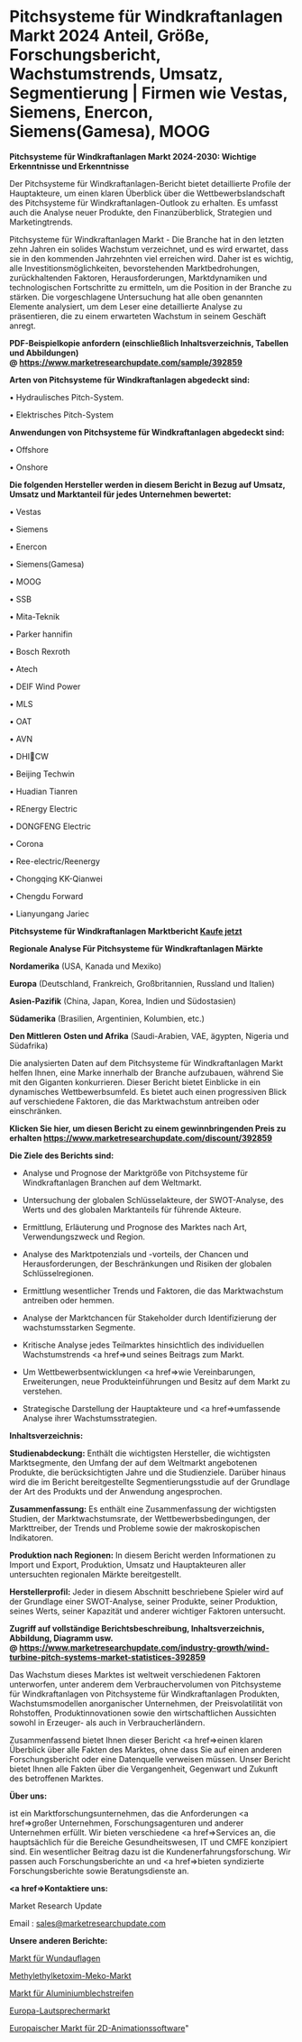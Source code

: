 # Pitchsysteme für Windkraftanlagen Markt 2024 Anteil, Größe, Forschungsbericht, Wachstumstrends, Umsatz, Segmentierung | Firmen wie Vestas, Siemens, Enercon, Siemens(Gamesa), MOOG

<strong>Pitchsysteme für Windkraftanlagen Markt 2024-2030: Wichtige Erkenntnisse und Erkenntnisse</strong>

Der Pitchsysteme für Windkraftanlagen-Bericht bietet detaillierte Profile der Hauptakteure, um einen klaren Überblick über die Wettbewerbslandschaft des Pitchsysteme für Windkraftanlagen-Outlook zu erhalten. Es umfasst auch die Analyse neuer Produkte, den Finanzüberblick, Strategien und Marketingtrends.

Pitchsysteme für Windkraftanlagen Markt - Die Branche hat in den letzten zehn Jahren ein solides Wachstum verzeichnet, und es wird erwartet, dass sie in den kommenden Jahrzehnten viel erreichen wird. Daher ist es wichtig, alle Investitionsmöglichkeiten, bevorstehenden Marktbedrohungen, zurückhaltenden Faktoren, Herausforderungen, Marktdynamiken und technologischen Fortschritte zu ermitteln, um die Position in der Branche zu stärken. Die vorgeschlagene Untersuchung hat alle oben genannten Elemente analysiert, um dem Leser eine detaillierte Analyse zu präsentieren, die zu einem erwarteten Wachstum in seinem Geschäft anregt.

<strong><b>PDF-Beispielkopie anfordern (einschließlich Inhaltsverzeichnis, Tabellen und Abbildungen) @ </b></strong><strong><a href=https://www.marketresearchupdate.com/sample/392859><strong>https://www.marketresearchupdate.com/sample/392859</u></a></strong></strong>

<strong>Arten von Pitchsysteme für Windkraftanlagen abgedeckt sind:</strong>

• Hydraulisches Pitch-System.

• Elektrisches Pitch-System

<strong>Anwendungen von Pitchsysteme für Windkraftanlagen abgedeckt sind:</strong>

• Offshore

• Onshore

<strong>Die folgenden Hersteller werden in diesem Bericht in Bezug auf Umsatz, Umsatz und Marktanteil für jedes Unternehmen bewertet:</strong>

• Vestas

• Siemens

• Enercon

• Siemens(Gamesa)

• MOOG

• SSB

• Mita-Teknik

• Parker hannifin

• Bosch Rexroth

• Atech

• DEIF Wind Power

• MLS

• OAT

• AVN

• DHICW

• Beijing Techwin

• Huadian Tianren

• REnergy Electric

• DONGFENG Electric

• Corona

• Ree-electric/Reenergy

• Chongqing KK-Qianwei

• Chengdu Forward

• Lianyungang Jariec

<strong>Pitchsysteme für Windkraftanlagen Marktbericht <a href=https://www.marketresearchupdate.com/buynow/392859>Kaufe jetzt</a></strong>

<strong>Regionale Analyse Für Pitchsysteme für Windkraftanlagen Märkte</strong>

<strong>Nordamerika</strong> (USA, Kanada und Mexiko)

<strong>Europa</strong> (Deutschland, Frankreich, Großbritannien, Russland und Italien)

<strong>Asien-Pazifik</strong> (China, Japan, Korea, Indien und Südostasien)

<strong>Südamerika</strong> (Brasilien, Argentinien, Kolumbien, etc.)

<strong>Den Mittleren</strong> <strong>Osten und Afrika</strong> (Saudi-Arabien, VAE, ägypten, Nigeria und Südafrika)

Die analysierten Daten auf dem Pitchsysteme für Windkraftanlagen Markt helfen Ihnen, eine Marke innerhalb der Branche aufzubauen, während Sie mit den Giganten konkurrieren. Dieser Bericht bietet Einblicke in ein dynamisches Wettbewerbsumfeld. Es bietet auch einen progressiven Blick auf verschiedene Faktoren, die das Marktwachstum antreiben oder einschränken.

<strong>Klicken Sie hier, um diesen Bericht zu einem gewinnbringenden Preis zu erhalten
</strong><strong><a href=https://www.marketresearchupdate.com/discount/392859>https://www.marketresearchupdate.com/discount/392859</b></u></strong></a>

<strong>Die Ziele des Berichts sind:</strong>

- Analyse und Prognose der Marktgröße von Pitchsysteme für Windkraftanlagen Branchen auf dem Weltmarkt.

- Untersuchung der globalen Schlüsselakteure, der SWOT-Analyse, des Werts und des globalen Marktanteils für führende Akteure.

- Ermittlung, Erläuterung und Prognose des Marktes nach Art, Verwendungszweck und Region.

- Analyse des Marktpotenzials und -vorteils, der Chancen und Herausforderungen, der Beschränkungen und Risiken der globalen Schlüsselregionen.

- Ermittlung wesentlicher Trends und Faktoren, die das Marktwachstum antreiben oder hemmen.

- Analyse der Marktchancen für Stakeholder durch Identifizierung der wachstumsstarken Segmente.

- Kritische Analyse jedes Teilmarktes hinsichtlich des individuellen Wachstumstrends <a href=>und</a> seines Beitrags zum Markt.

- Um Wettbewerbsentwicklungen <a href=>wie</a> Vereinbarungen, Erweiterungen, neue Produkteinführungen und Besitz auf dem Markt zu verstehen.

- Strategische Darstellung der Hauptakteure und <a href=>umfas</a>sende Analyse ihrer Wachstumsstrategien.

<strong>Inhaltsverzeichnis:</strong>

<strong>Studienabdeckung:</strong> Enthält die wichtigsten Hersteller, die wichtigsten Marktsegmente, den Umfang der auf dem Weltmarkt angebotenen Produkte, die berücksichtigten Jahre und die Studienziele. Darüber hinaus wird die im Bericht bereitgestellte Segmentierungsstudie auf der Grundlage der Art des Produkts und der Anwendung angesprochen.

<strong>Zusammenfassung:</strong> Es enthält eine Zusammenfassung der wichtigsten Studien, der Marktwachstumsrate, der Wettbewerbsbedingungen, der Markttreiber, der Trends und Probleme sowie der makroskopischen Indikatoren.

<strong>Produktion nach Regionen:</strong> In diesem Bericht werden Informationen zu Import und Export, Produktion, Umsatz und Hauptakteuren aller untersuchten regionalen Märkte bereitgestellt.

<strong>Herstellerprofil:</strong> Jeder in diesem Abschnitt beschriebene Spieler wird auf der Grundlage einer SWOT-Analyse, seiner Produkte, seiner Produktion, seines Werts, seiner Kapazität und anderer wichtiger Faktoren untersucht.

<strong><b>Zugriff auf vollständige Berichtsbeschreibung, Inhaltsverzeichnis, Abbildung, Diagramm usw. @ </b></strong><strong><a href=https://www.marketresearchupdate.com/industry-growth/wind-turbine-pitch-systems-market-statistices-392859>https://www.marketresearchupdate.com/industry-growth/wind-turbine-pitch-systems-market-statistices-392859</a></strong>

Das Wachstum dieses Marktes ist weltweit verschiedenen Faktoren unterworfen, unter anderem dem Verbrauchervolumen von Pitchsysteme für Windkraftanlagen von Pitchsysteme für Windkraftanlagen Produkten, Wachstumsmodellen anorganischer Unternehmen, der Preisvolatilität von Rohstoffen, Produktinnovationen sowie den wirtschaftlichen Aussichten sowohl in Erzeuger- als auch in Verbraucherländern.

Zusammenfassend bietet Ihnen dieser Bericht <a href=>einen</a> klaren Überblick über alle Fakten des Marktes, ohne dass Sie auf einen anderen Forschungsbericht oder eine Datenquelle verweisen müssen. Unser Bericht bietet Ihnen alle Fakten über die Vergangenheit, Gegenwart und Zukunft des betroffenen Marktes.

<strong>Über uns:</strong>

 ist ein Marktforschungsunternehmen, das die Anforderungen <a href=>großer</a> Unternehmen, Forschungsagenturen und anderer Unternehmen erfüllt. Wir bieten verschiedene <a href=>Services</a> an, die hauptsächlich für die Bereiche Gesundheitswesen, IT und CMFE konzipiert sind. Ein wesentlicher Beitrag dazu ist die Kundenerfahrungsforschung. Wir passen auch Forschungsberichte an und <a href=>bieten</a> syndizierte Forschungsberichte sowie Beratungsdienste an.

<strong><a href=>Kontaktiere uns:</a></strong>

Market Research Update

Email : sales@marketresearchupdate.com

<strong>Unsere anderen Berichte:</strong>

<a href=https://www.linkedin.com/pulse/wound-dressings-market-size-historical-growth>Markt für Wundauflagen</a>

<a href=https://www.linkedin.com/pulse/methyl-ethyl-ketoxime-meko-market-outlooks-2023>Methylethylketoxim-Meko-Markt</a>

<a href=https://www.linkedin.com/pulse/aluminum-sheet-strip-market-size-trends-consumption>Markt für Aluminiumblechstreifen</a>

<a href=https://www.linkedin.com/pulse/europe-speakers-market-2023-brief-regionwise-review-size>Europa-Lautsprechermarkt</a>

<a href=https://www.linkedin.com/pulse/europe-2d-animation-software-market-2023-2030-keg1f/>Europaischer Markt für 2D-Animationssoftware</a>"
